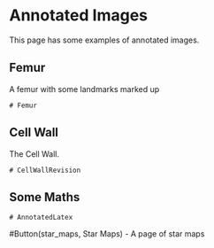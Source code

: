 # Annotated Images

This page has some examples of annotated images.


## Femur

A femur with some landmarks marked up

~~~Scorpio
# Femur
~~~

## Cell Wall

The Cell Wall.

~~~Scorpio
# CellWallRevision
~~~

## Some Maths

~~~Scorpio
# AnnotatedLatex
~~~



 #Button(star_maps, Star Maps) - A page of star maps
